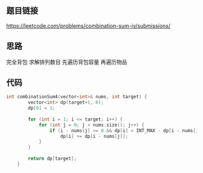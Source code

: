 ## 题目链接
https://leetcode.com/problems/combination-sum-iv/submissions/

## 思路
完全背包 求解排列数目
先遍历背包容量 再遍历物品

## 代码
```cpp
int combinationSum4(vector<int>& nums, int target) {
        vector<int> dp(target+1, 0);
        dp[0] = 1;
        
        for (int i = 1; i <= target; i++) {
            for (int j = 0; j < nums.size(); j++) {
                if (i - nums[j] >= 0 && dp[i] < INT_MAX - dp[i - nums[j]])
                    dp[i] += dp[i - nums[j]];
            }
        }
        
        return dp[target];
    }
```